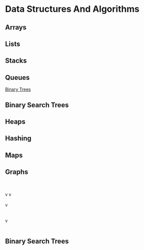 # Data Structures And Algorithms

## Arrays
## Lists
## Stacks
## Queues
[Binary Trees](#binary-search-trees)
## Binary Search Trees
## Heaps
## Hashing
## Maps
## Graphs


<br>
<br>
v
v
<br>
<br>
v
<br>
<br>
<br>
v
<br>
<br>

## <a name="binary-search-trees"></a> Binary Search Trees
